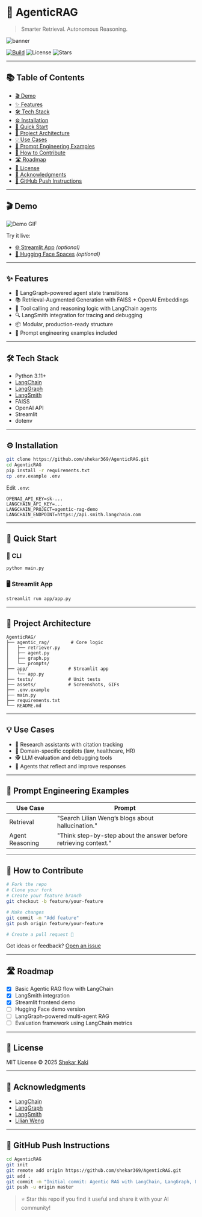 # 🧠 AgenticRAG

> Smarter Retrieval. Autonomous Reasoning.

![banner](./assets/banner.png)

[![Build](https://img.shields.io/github/actions/workflow/status/shekar369/AgenticRAG/ci.yml)](https://github.com/shekar369/AgenticRAG/actions)
![License](https://img.shields.io/github/license/shekar369/AgenticRAG)
![Stars](https://img.shields.io/github/stars/shekar369/AgenticRAG?style=social)

---

## 📚 Table of Contents
- [🎬 Demo](#-demo)
- [✨ Features](#-features)
- [🛠 Tech Stack](#-tech-stack)
- [⚙️ Installation](#-installation)
- [🚀 Quick Start](#-quick-start)
- [🧭 Project Architecture](#-project-architecture)
- [💡 Use Cases](#-use-cases)
- [🧠 Prompt Engineering Examples](#-prompt-engineering-examples)
- [🤝 How to Contribute](#-how-to-contribute)
- [🛣 Roadmap](#-roadmap)
- [📄 License](#-license)
- [🙏 Acknowledgments](#-acknowledgments)
- [🧭 GitHub Push Instructions](#-github-push-instructions)

---

## 🎬 Demo

![Demo GIF](./assets/demo.gif)

Try it live:
- [🌐 Streamlit App](https://agenticrag.streamlit.app) *(optional)*
- [🤗 Hugging Face Spaces](https://huggingface.co/spaces/shekar369/AgenticRAG) *(optional)*

---

## ✨ Features
- 🧠 LangGraph-powered agent state transitions
- 📚 Retrieval-Augmented Generation with FAISS + OpenAI Embeddings
- 🧰 Tool calling and reasoning logic with LangChain agents
- 🔍 LangSmith integration for tracing and debugging
- 📦 Modular, production-ready structure
- 🎯 Prompt engineering examples included

---

## 🛠 Tech Stack
- Python 3.11+
- [LangChain](https://www.langchain.com/)
- [LangGraph](https://github.com/langchain-ai/langgraph)
- [LangSmith](https://smith.langchain.com)
- FAISS
- OpenAI API
- Streamlit
- dotenv

---

## ⚙️ Installation

```bash
git clone https://github.com/shekar369/AgenticRAG.git
cd AgenticRAG
pip install -r requirements.txt
cp .env.example .env
```

Edit `.env`:

```
OPENAI_API_KEY=sk-...
LANGCHAIN_API_KEY=...
LANGCHAIN_PROJECT=agentic-rag-demo
LANGCHAIN_ENDPOINT=https://api.smith.langchain.com
```

---

## 🚀 Quick Start

### 🔁 CLI

```bash
python main.py
```

### 🖥️ Streamlit App

```bash
streamlit run app/app.py
```

---

## 🧭 Project Architecture

```
AgenticRAG/
├── agentic_rag/        # Core logic
│   ├── retriever.py
│   ├── agent.py
│   ├── graph.py
│   └── prompts/
├── app/               # Streamlit app
│   └── app.py
├── tests/             # Unit tests
├── assets/            # Screenshots, GIFs
├── .env.example
├── main.py
├── requirements.txt
└── README.md
```

---

## 💡 Use Cases
- 🧾 Research assistants with citation tracking
- 💬 Domain-specific copilots (law, healthcare, HR)
- 🕵️ LLM evaluation and debugging tools
- 🧠 Agents that reflect and improve responses

---

## 🧠 Prompt Engineering Examples

| Use Case | Prompt |
|----------|--------|
| Retrieval | "Search Lilian Weng’s blogs about hallucination." |
| Agent Reasoning | "Think step-by-step about the answer before retrieving context." |

---

## 🤝 How to Contribute

```bash
# Fork the repo
# Clone your fork
# Create your feature branch
git checkout -b feature/your-feature

# Make changes
git commit -m "Add feature"
git push origin feature/your-feature

# Create a pull request 🎉
```

Got ideas or feedback? [Open an issue](https://github.com/shekar369/AgenticRAG/issues)

---

## 🛣 Roadmap
- [x] Basic Agentic RAG flow with LangChain
- [x] LangSmith integration
- [x] Streamlit frontend demo
- [ ] Hugging Face demo version
- [ ] LangGraph-powered multi-agent RAG
- [ ] Evaluation framework using LangChain metrics

---

## 📄 License

MIT License © 2025 [Shekar Kaki](https://github.com/shekar369)

---

## 🙏 Acknowledgments
- [LangChain](https://www.langchain.com/)
- [LangGraph](https://github.com/langchain-ai/langgraph)
- [LangSmith](https://smith.langchain.com)
- [Lilian Weng](https://lilianweng.github.io)

---

## 🧭 GitHub Push Instructions

```bash
cd AgenticRAG
git init
git remote add origin https://github.com/shekar369/AgenticRAG.git
git add .
git commit -m "Initial commit: Agentic RAG with LangChain, LangGraph, LangSmith"
git push -u origin master
```

> ⭐️ Star this repo if you find it useful and share it with your AI community!
